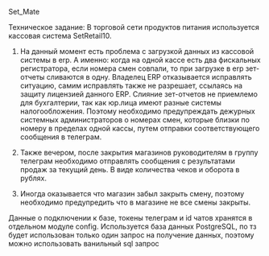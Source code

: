 Set_Mate

Техническое задание:
В торговой сети продуктов питания используется кассовая система SetRetail10. 
1. На данный момент есть проблема с загрузкой данных из кассовой системы в erp. А именно: когда на одной кассе есть два фискальных регистратора, если номера смен совпали, то при загрузке в erp зет-отчеты сливаются в одну. 
Владелец ERP отказывается исправлять ситуацию, самим исправлять также не разрешает, ссылаясь на защиту лицензией данного ERP.
Слияние зет-отчетов не приемлемо для бухгалтерии, так как юр.лица имеют разные системы налогообложения.
Поэтому необходимо предупреждать дежурных системных администраторов о номерах смен, которые близки по номеру в пределах одной кассы, путем отправки соответствующего сообщения в телеграм.

2. Также вечером, после закрытия магазинов руководителям в группу телеграм необходимо отправлять сообщения с результатами продаж за текущий день. В виде количества чеков и оборота в рублях.

3. Иногда оказывается что магазин забыл закрыть смену, поэтому необходимо предупредить что в магазине не все смены закрыты.

Данные о подключении к базе, токены телеграм и id чатов хранятся в отдельном модуле config. Используется база данных PostgreSQL, по тз будет использован только один запрос на получение данных, поэтому можно использовать ванильный sql запрос 
